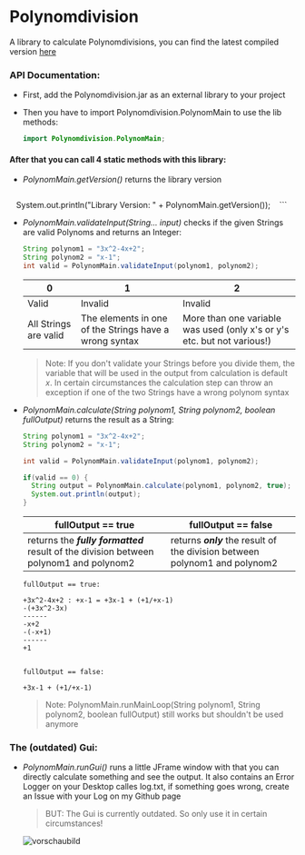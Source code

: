 # Polynomdivision
A library to calculate Polynomdivisions, you can find the latest compiled version [here](https://github.com/Lakinator/Polynomdivision/tree/master/compiled)

### API Documentation:
- First, add the Polynomdivision.jar as an external library to your project
- Then you have to import Polynomdivision.PolynomMain to use the lib methods:

  ```Java
  import Polynomdivision.PolynomMain;
  ```
 #### After that you can call 4 static methods with this library:
  - *PolynomMain.getVersion()* returns the library version
  
    ```Java
    System.out.println("Library Version: " + PolynomMain.getVersion());
    ```
  - *PolynomMain.validateInput(String... input)* checks if the given Strings are valid Polynoms and returns an Integer:
  
    ```Java
    String polynom1 = "3x^2-4x+2";
    String polynom2 = "x-1";
    int valid = PolynomMain.validateInput(polynom1, polynom2);
    ```
     | 0 | 1 | 2 |
     |---|---|---|
     |Valid|Invalid|Invalid|
     |All Strings are valid|The elements in one of the Strings have a wrong syntax|More than one variable was used (only x's or y's etc. but not various!)|
     > Note: If you don't validate your Strings before you divide them, the variable that will be used in the output from calculation is default *x*. In certain circumstances the calculation step can throw an exception if one of the two Strings have a wrong polynom syntax
  - *PolynomMain.calculate(String polynom1, String polynom2, boolean fullOutput)* returns the result as a String: 
  
    ```Java
    String polynom1 = "3x^2-4x+2";
    String polynom2 = "x-1";
    
    int valid = PolynomMain.validateInput(polynom1, polynom2);
    
    if(valid == 0) {
      String output = PolynomMain.calculate(polynom1, polynom2, true);
      System.out.println(output);
    }
    ```
    |fullOutput == true|fullOutput == false|
    |---|---|
    |returns the ***fully formatted*** result of the division between polynom1 and polynom2|returns ***only*** the result of the division between polynom1 and polynom2|
    
     ```
     fullOutput == true:
     
     +3x^2-4x+2 : +x-1 = +3x-1 + (+1/+x-1)
     -(+3x^2-3x)
     ------
     -x+2
     -(-x+1)
     ------
     +1
     
     
     fullOutput == false:
     
     +3x-1 + (+1/+x-1)
    
     ```
    
    > Note: PolynomMain.runMainLoop(String polynom1, String polynom2, boolean fullOutput) still works but shouldn't be used anymore



### The (outdated) Gui:

  - *PolynomMain.runGui()* runs a little JFrame window with that you can directly calculate something and see the output.
    It also contains an Error Logger on your Desktop calles log.txt, if something goes wrong, create an Issue with your Log on my Github page
    
    > BUT: The Gui is currently outdated. So only use it in certain circumstances!

    ![vorschaubild](https://cloud.githubusercontent.com/assets/21976072/23831925/18405f00-072b-11e7-9927-9d69af3327f8.png)
